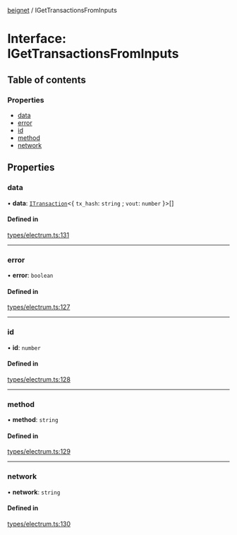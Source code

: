 [beignet](../README.md) / IGetTransactionsFromInputs

# Interface: IGetTransactionsFromInputs

## Table of contents

### Properties

- [data](IGetTransactionsFromInputs.md#data)
- [error](IGetTransactionsFromInputs.md#error)
- [id](IGetTransactionsFromInputs.md#id)
- [method](IGetTransactionsFromInputs.md#method)
- [network](IGetTransactionsFromInputs.md#network)

## Properties

### data

• **data**: [`ITransaction`](ITransaction.md)<{ `tx_hash`: `string` ; `vout`: `number`  }\>[]

#### Defined in

[types/electrum.ts:131](https://github.com/synonymdev/beignet/blob/3144d66/src/types/electrum.ts#L131)

___

### error

• **error**: `boolean`

#### Defined in

[types/electrum.ts:127](https://github.com/synonymdev/beignet/blob/3144d66/src/types/electrum.ts#L127)

___

### id

• **id**: `number`

#### Defined in

[types/electrum.ts:128](https://github.com/synonymdev/beignet/blob/3144d66/src/types/electrum.ts#L128)

___

### method

• **method**: `string`

#### Defined in

[types/electrum.ts:129](https://github.com/synonymdev/beignet/blob/3144d66/src/types/electrum.ts#L129)

___

### network

• **network**: `string`

#### Defined in

[types/electrum.ts:130](https://github.com/synonymdev/beignet/blob/3144d66/src/types/electrum.ts#L130)
